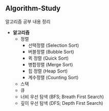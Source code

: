 ## Algorithm-Study
알고리즘 공부 내용 정리


* **알고리즘**
  * 정렬
    * 선택정렬 (Selection Sort)
    * 버블정렬 (Bubble Sort)
    * 퀵 정렬 (Quick Sort)
    * 병합정렬 (Merge Sort)
    * 힙 정렬 (Heap Sort)
    * 계수정렬 (Counting Sort)
  * 스택
  * 큐
  * 너비 우선 탐색 (BFS; Breath First Search)
  * 깊이 우선 탐색 (DFS; Depth First Search)
    
    
  
